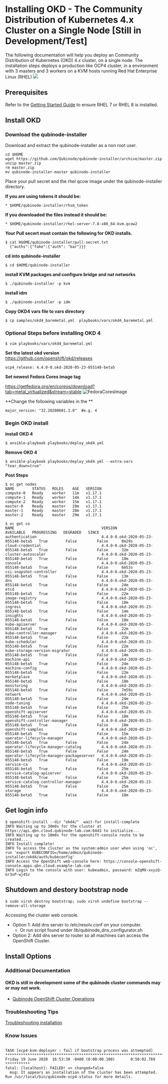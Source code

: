 #  Installing OKD - The Community Distribution of Kubernetes 4.x Cluster on a Single Node [Still in Development/Test]

The following documentation will help you deploy an  Community Distribution of Kubernetes  (OKD) 4.x cluster, on a single node.
The installation steps deploys a production like OCP4 cluster, in a environment with 3 masters and 3 workers on a KVM hosts running Red Hat Enterprise Linux (RHEL)
![](https://i.imgur.com/n8TQAyB.png)

## Prerequisites

Refer to the [Getting Started Guide](../README.md) to ensure RHEL 7 or RHEL 8 is installed.

## Install OKD

### Download the qubinode-installer

Download and extract the qubinode-installer as a non root user.

```shell=
cd $HOME
wget https://github.com/Qubinode/qubinode-installer/archive/master.zip
unzip master.zip
rm master.zip
mv qubinode-installer-master qubinode-installer
```

Place your pull secret and the rhel qcow image under the qubinode-installer directory.

**If you are using tokens it should be:**
```
* $HOME/qubinode-installer/rhsm_token
```

**If you downloaded the files instead it should be:**
```
* $HOME/qubinode-installer/rhel-server-7.8-x86_64-kvm.qcow2
```

**Your Pull secert must contain the following for OKD installs.** 
```
$ cat H$OME/qubinode-installer/pull-secret.txt
  {"auths":{"fake":{"auth": "bar"}}}
```

**cd into qubinode-installer** 
```
$ cd $HOME/qubinode-installer 
```

**install KVM packages and configure bridge and nat networks**
```
$ ./qubinode-installer -p kvm
```

**install idm**  
```
$ ./qubinode-installer -p idm
```

**Copy OKD4 vars file to vars directory**
```
$ cp samples/okd4_baremetal.yml  playbooks/vars/okd4_baremetal.yml
```

### Optional Steps before installing OKD 4
```
$ vim playbooks/vars/okd4_baremetal.yml
```

**Set the latest okd version**  
https://github.com/openshift/okd/releases

```
ocp4_release: 4.4.0-0.okd-2020-05-23-055148-beta5
```

**Set newest Fedora Cores image tag**

https://getfedora.org/en/coreos/download?tab=metal_virtualized&stream=stable
![FedoraCoresImage](../img/fedora_coreos_images.png)


**Change the following variables in the **
```
major_version: "32.20200601.3.0"  #e.g. 4
```

### Begin OKD install
**install OKD 4**  
```
$ ansible-playbook playbooks/deploy_okd4.yml
```

**Remove OKD 4**  
```
$ ansible-playbook playbooks/deploy_okd4.yml --extra-vars  "tear_down=true"
```
**Post Steps**
```
$ oc get nodes
NAME        STATUS   ROLES    AGE   VERSION
compute-0   Ready    worker   11m   v1.17.1
compute-1   Ready    worker   14m   v1.17.1
compute-2   Ready    worker   15m   v1.17.1
master-0    Ready    master   29m   v1.17.1
master-1    Ready    master   28m   v1.17.1
master-2    Ready    master   29m   v1.17.1
```

```
$ oc get co
NAME                                       VERSION                               AVAILABLE   PROGRESSING   DEGRADED   SINCE
authentication                             4.4.0-0.okd-2020-05-23-055148-beta5   True        False         False      8m29s
cloud-credential                           4.4.0-0.okd-2020-05-23-055148-beta5   True        False         False      32m
cluster-autoscaler                         4.4.0-0.okd-2020-05-23-055148-beta5   True        False         False      18m
console                                    4.4.0-0.okd-2020-05-23-055148-beta5   True        False         False      6m53s
csi-snapshot-controller                    4.4.0-0.okd-2020-05-23-055148-beta5   True        False         False      13m
dns                                        4.4.0-0.okd-2020-05-23-055148-beta5   True        False         False      24m
etcd                                       4.4.0-0.okd-2020-05-23-055148-beta5   True        False         False      22m
image-registry                             4.4.0-0.okd-2020-05-23-055148-beta5   True        False         False      18m
ingress                                    4.4.0-0.okd-2020-05-23-055148-beta5   True        False         False      14m
insights                                   4.4.0-0.okd-2020-05-23-055148-beta5   True        False         False      18m
kube-apiserver                             4.4.0-0.okd-2020-05-23-055148-beta5   True        False         False      22m
kube-controller-manager                    4.4.0-0.okd-2020-05-23-055148-beta5   True        False         False      22m
kube-scheduler                             4.4.0-0.okd-2020-05-23-055148-beta5   True        False         False      22m
kube-storage-version-migrator              4.4.0-0.okd-2020-05-23-055148-beta5   True        False         False      14m
machine-api                                4.4.0-0.okd-2020-05-23-055148-beta5   True        False         False      24m
machine-config                             4.4.0-0.okd-2020-05-23-055148-beta5   True        False         False      22m
marketplace                                4.4.0-0.okd-2020-05-23-055148-beta5   True        False         False      18m
monitoring                                 4.4.0-0.okd-2020-05-23-055148-beta5   True        False         False      7m59s
network                                    4.4.0-0.okd-2020-05-23-055148-beta5   True        False         False      24m
node-tuning                                4.4.0-0.okd-2020-05-23-055148-beta5   True        False         False      25m
openshift-apiserver                        4.4.0-0.okd-2020-05-23-055148-beta5   True        False         False      18m
openshift-controller-manager               4.4.0-0.okd-2020-05-23-055148-beta5   True        False         False      18m
openshift-samples                          4.4.0-0.okd-2020-05-23-055148-beta5   True        False         False      15m
operator-lifecycle-manager                 4.4.0-0.okd-2020-05-23-055148-beta5   True        False         False      24m
operator-lifecycle-manager-catalog         4.4.0-0.okd-2020-05-23-055148-beta5   True        False         False      24m
operator-lifecycle-manager-packageserver   4.4.0-0.okd-2020-05-23-055148-beta5   True        False         False      19m
service-ca                                 4.4.0-0.okd-2020-05-23-055148-beta5   True        False         False      25m
service-catalog-apiserver                  4.4.0-0.okd-2020-05-23-055148-beta5   True        False         False      25m
service-catalog-controller-manager         4.4.0-0.okd-2020-05-23-055148-beta5   True        False         False      25m
storage                                    4.4.0-0.okd-2020-05-23-055148-beta5   True        False         False      18m

```

## Get login info 
```
$ openshift-install --dir "okd4/"  wait-for install-complete
INFO Waiting up to 30m0s for the cluster at https://api.qbn.cloud.qubinode-lab.com:6443 to initialize... 
INFO Waiting up to 10m0s for the openshift-console route to be created... 
INFO Install complete!                            
INFO To access the cluster as the system:admin user when using 'oc', run 'export KUBECONFIG=/home/admin/qubinode-installer/okd4/auth/kubeconfig' 
INFO Access the OpenShift web-console here: https://console-openshift-console.apps.qbn.cloud.example-lab.com 
INFO Login to the console with user: kubeadmin, password: mZqM9-xxyzQ-Gr3xP-wj45z 
```

## Shutdown and destory bootstrap node
```
$ sudo virsh destroy bootstrap; sudo virsh undefine bootstrap --remove-all-storage
```

Accessing the cluster web console.

* Option 1: Add dns server to /etc/resolv.conf on your computer.
  - Or run script found under lib/qubinode_dns_configurator.sh
* Option 2: Add dns server to router so all machines can access the OpenShift Cluster.

## Install Options  

### Additional Documentation
#### OKD is still in development some of the qubinode cluster commands may or may not work.
* [Qubinode OpenShift Cluster Operations](ocp4_cluster_ops.md)

### Troubleshooting Tips
[Troubleshooting installation](troubleshooting-monitoring.md)

### Know Issues
```

TASK [ocp4-kvm-deployer : fail if bootstrap process was attempted] ********************************************************************************************
Friday 19 June 2020  16:53:30 -0400 (0:00:00.100)       0:50:02.769 *********** 
fatal: [localhost]: FAILED! => changed=false 
  msg: It appears an installation of the cluster has been attempted. Run /usr/local/bin/qubinode-ocp4-status for more details.
```